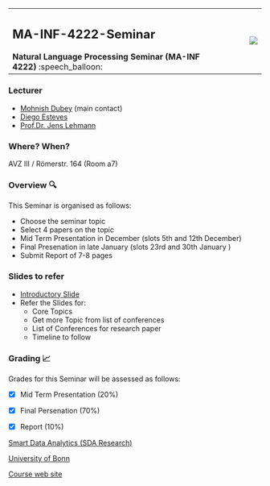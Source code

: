 
<table border="0" cellspacing="0" cellpadding="0">
    <tr>
        <td width="80%">
            <h2>MA-INF-4222-Seminar</h2>
            <b>Natural Language Processing Seminar (MA-INF 4222)</b> :speech_balloon:
        </td>
        <td align="right">
            <img src="http://sda.cs.uni-bonn.de/wp-content/uploads/2017/10/Smart-Data-Analytics.png" >
        </td>
    </tr>
    </table>

### Lecturer 
- [Mohnish Dubey](http://sda.cs.uni-bonn.de/people/mohnish-dubey/) (main contact) 
- [Diego Esteves](http://sda.cs.uni-bonn.de/people/diego-esteves/)
- [Prof.Dr. Jens Lehmann](http://sda.cs.uni-bonn.de/people/prof-dr-jens-lehmann/)

### Where? When?
AVZ III / Römerstr. 164	(Room a7)

### Overview :mag:
This Seminar is organised as follows:
- Choose the seminar topic
- Select 4 papers on the topic
- Mid Term Presentation in December (slots 5th and 12th December)
- Final Presenation in late January (slots 23rd and 30th January )
- Submit Report of 7-8 pages

### Slides to refer
- [Introductory Slide](https://docs.google.com/presentation/d/1W9QAO-_2_430_gWh0n0o0NOcbh6JuQOnx5o_r5fCPr0/edit?usp=sharing)
- Refer the Slides for:
    - Core Topics
    - Get more Topic from list of conferences
    - List of Conferences for research paper
    - Timeline to follow

### Grading :chart_with_upwards_trend:
Grades for this Seminar will be assessed as follows:
- [x] Mid Term Presentation (20%) 
- [x] Final Persenation (70%) 
- [x] Report (10%) 
 

[Smart Data Analytics (SDA Research)](http://sda.cs.uni-bonn.de/)

[University of Bonn](https://www.uni-bonn.de/the-university)

[Course web site](http://sda.cs.uni-bonn.de/teaching/nlp/)
